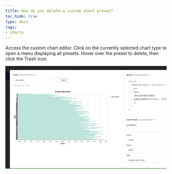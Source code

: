 ```yaml
---
title: How do you delete a custom chart preset?
toc_hide: true
type: docs
tags:
- charts
---
```

Access the custom chart editor. Click on the currently selected chart type to open a menu displaying all presets. Hover over the preset to delete, then click the Trash icon.

![](/images/app_ui/delete_custome_chart_preset.gif)